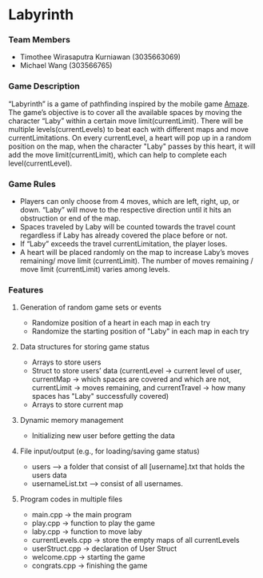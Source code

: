 # Labyrinth

### Team Members

- Timothee Wirasaputra Kurniawan (3035663069)
- Michael Wang (303566765)

### Game Description

“Labyrinth” is a game of pathfinding inspired by the mobile game [Amaze](https://play.google.com/store/apps/details?id=com.crazylabs.amaze.game&hl=en). The game’s objective is to cover all the available spaces by moving the character “Laby” within a certain move limit(currentLimit). There will be multiple levels(currentLevels) to beat each with different maps and move currentLimitations. On every currentLevel, a heart will pop up in a random position on the map, when the character "Laby" passes by this heart, it will add the move limit(currentLimit), which can help to complete each level(currentLevel).

### Game Rules

- Players can only choose from 4 moves, which are left, right, up, or down. “Laby” will move to the respective direction until it hits an obstruction or end of the map.
- Spaces traveled by Laby will be counted towards the travel count regardless if Laby has already covered the place before or not.
- If “Laby” exceeds the travel currentLimitation, the player loses.
- A heart will be placed randomly on the map to increase Laby’s moves remaining/ move limit (currentLimit). The number of moves remaining / move limit (currentLimit) varies among levels.

### Features

1. Generation of random game sets or events

   - Randomize position of a heart in each map in each try
   - Randomize the starting position of "Laby" in each map in each try

2. Data structures for storing game status

   - Arrays to store users
   - Struct to store users’ data (currentLevel -> current level of user, currentMap -> which spaces are covered and which are not, currentLimit -> moves remaining, and currentTravel -> how many spaces has "Laby" successfully covered)
   - Arrays to store current map

3. Dynamic memory management

   - Initializing new user before getting the data

4. File input/output (e.g., for loading/saving game status)

   - users --> a folder that consist of all [username].txt that holds the users data
   - usernameList.txt --> consist of all usernames.

5. Program codes in multiple files
   - main.cpp → the main program
   - play.cpp → function to play the game
   - laby.cpp → function to move laby
   - currentLevels.cpp → store the empty maps of all currentLevels
   - userStruct.cpp → declaration of User Struct
   - welcome.cpp → starting the game
   - congrats.cpp → finishing the game
